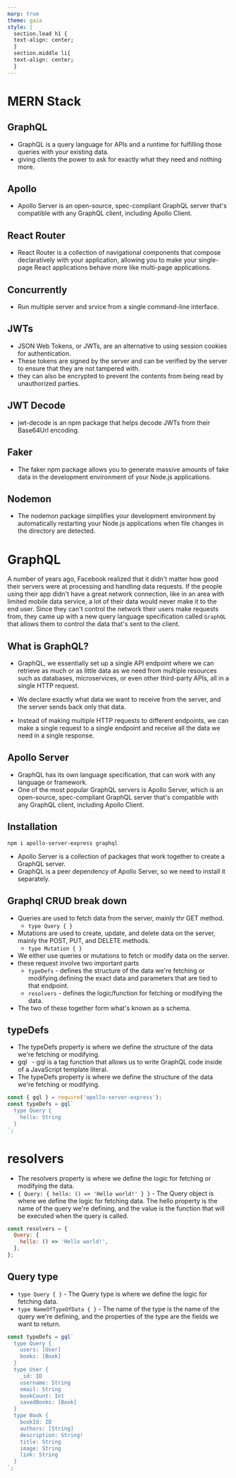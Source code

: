 ```yaml
---
marp: true
theme: gaia
style: |
  section.lead h1 {
  text-align: center;
  }
  section.middle li{
  text-align: center;
  }
---
```

<!-- headingDivider: 2 -->
<!--
theme: gaia
class: lead
-->
# MERN Stack

## GraphQL
* GraphQL is a query language for APIs and a runtime for fulfilling those queries with your existing data.
* giving clients the power to ask for exactly what they need and nothing more. 

## Apollo
* Apollo Server is an open-source, spec-compliant GraphQL server that's compatible with any GraphQL client, including Apollo Client.

## React Router 
* React Router is a collection of navigational components that compose declaratively with your application, allowing you to make your single-page React applications behave more like multi-page applications.

## Concurrently
* Run multiple server and srvice from a single command-line interface.

## JWTs
* JSON Web Tokens, or JWTs, are an alternative to using session cookies for authentication.
* These tokens are signed by the server and can be verified by the server to ensure that they are not tampered with.
* they can also be encrypted to prevent the contents from being read by unauthorized parties. 

## JWT Decode
* jwt-decode is an npm package that helps decode JWTs from their Base64Url encoding.
  
## Faker
* The faker npm package allows you to generate massive amounts of fake data in the development environment of your Node.js applications.

## Nodemon
* The nodemon package simplifies your development environment by automatically restarting your Node.js applications when file changes in the directory are detected.

# GraphQL
A number of years ago, Facebook realized that it didn't matter how good their servers were at processing and handling data requests. If the people using their app didn't have a great network connection, like in an area with limited mobile data service, a lot of their data would never make it to the end user. Since they can't control the network their users make requests from, they came up with a new query language specification called `GraphQL` that allows them to control the data that's sent to the client.

## What is GraphQL?
<style scoped> 
  {
    font-size: 1.9em;
  }
</style>
* GraphQL, we essentially set up a single API endpoint where we can retrieve as much or as little data as we need from multiple resources such as databases, microservices, or even other third-party APIs, all in a single HTTP request.

* We declare exactly what data we want to receive from the server, and the server sends back only that data. 

* Instead of making multiple HTTP requests to different endpoints, we can make a single request to a single endpoint and receive all the data we need in a single response.


## Apollo Server
* GraphQL has its own language specification, that can work with any language or framework.
* One of the most popular GraphQL servers is Apollo Server, which is an open-source, spec-compliant GraphQL server that's compatible with any GraphQL client, including Apollo Client.

## Installation
`npm i apollo-server-express graphql`
* Apollo Server is a collection of packages that work together to create a GraphQL server.
* GraphQL is a peer dependency of Apollo Server, so we need to install it separately.

## Graphql CRUD break down
<style scoped> 
  {
    font-size: 1.9em;
  }
</style>
* Queries are used to fetch data from the server, mainly thr GET method.
  * `type Query { }`
* Mutations are used to create, update, and delete data on the server, mainly the POST, PUT, and DELETE methods.
  * `type Mutation { }`
* We either use queries or mutations to fetch or modify data on the server.
* these request involve two important parts 
  * `typeDefs` - defines the structure of the data we're fetching or modifying.defining the exact data and parameters that are tied to that endpoint.
  * `resolvers` - defines the logic/function for fetching or modifying the data.
* The two of these together form what's known as a schema. 

## typeDefs
* The typeDefs property is where we define the structure of the data we're fetching or modifying.
* gql` ` - gql is a tag function that allows us to write GraphQL code inside of a JavaScript template literal.
* The typeDefs property is where we define the structure of the data we're fetching or modifying.
```js
const { gql } = require('apollo-server-express');
const typeDefs = gql`
  type Query {
    hello: String
  }
`;
```
# resolvers
* The resolvers property is where we define the logic for fetching or modifying the data.
* `{ Query: { hello: () => 'Hello world!' } }` - The Query object is where we define the logic for fetching data. The hello property is the name of the query we're defining, and the value is the function that will be executed when the query is called.
```js
const resolvers = {
  Query: {
    hello: () => 'Hello world!',
  },
};
```

## Query type
* `type Query { }` - The Query type is where we define the logic for fetching data.
* `type NameOfTypeOfData { }` - The name of the type is the name of the query we're defining, and the properties of the type are the fields we want to return.
```js
const typeDefs = gql`
  type Query {
    users: [User]
    books: [Book]
  }
  type User {
    _id: ID
    username: String
    email: String
    bookCount: Int
    savedBooks: [Book]
  }
  type Book {
    bookId: ID
    authors: [String]
    description: String!
    title: String
    image: String
    link: String
  }
`;
```
